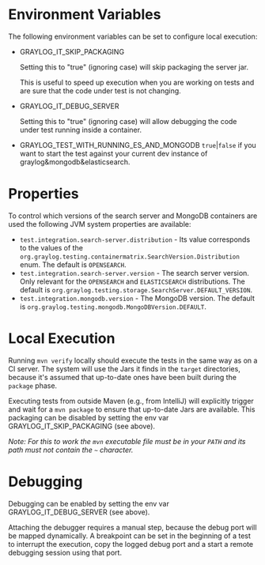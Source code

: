 # Environment Variables

The following environment variables can be set to configure local execution:
- GRAYLOG_IT_SKIP_PACKAGING
  
  Setting this to "true" (ignoring case) will skip packaging the server jar. 
  
  This is useful to speed up execution when you are working on tests and are sure that the code under test is not changing.
  
- GRAYLOG_IT_DEBUG_SERVER

  Setting this to "true" (ignoring case) will allow debugging the code under test running inside a container.

- GRAYLOG_TEST_WITH_RUNNING_ES_AND_MONGODB
    `true`|`false` if you want to start the test against your current dev instance of graylog&mongodb&elasticsearch. 

# Properties

To control which versions of the search server and MongoDB containers are used the following JVM system properties are available:

- `test.integration.search-server.distribution` - Its value corresponds to the values of the `org.graylog.testing.containermatrix.SearchVersion.Distribution` enum. The default is `OPENSEARCH`.
- `test.integration.search-server.version` - The search server version. Only relevant for the `OPENSEARCH` and `ELASTICSEARCH` distributions. The default is `org.graylog.testing.storage.SearchServer.DEFAULT_VERSION`.
- `test.integration.mongodb.version` - The MongoDB version. The default is `org.graylog.testing.mongodb.MongoDBVersion.DEFAULT`.

# Local Execution

Running `mvn verify` locally should execute the tests in the same way as on a CI server. 
The system will use the Jars it finds in the `target` directories, because it's assumed that up-to-date ones have been built during the `package` phase.

Executing tests from outside Maven (e.g., from IntelliJ) will explicitly trigger and wait for a `mvn package` to ensure that up-to-date Jars are available. 
This packaging can be disabled by setting the env var GRAYLOG_IT_SKIP_PACKAGING (see above).

*Note: For this to work the `mvn` executable file must be in your `PATH` and its path must not contain the `~` character.* 

# Debugging

Debugging can be enabled by setting the env var GRAYLOG_IT_DEBUG_SERVER (see above). 

Attaching the debugger requires a manual step, because the debug port will be mapped dynamically.
A breakpoint can be set in the beginning of a test to interrupt the execution, copy the logged debug port
and a start a remote debugging session using that port.
